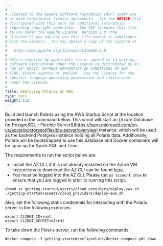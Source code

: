 ```yaml
---
#
# Licensed to the Apache Software Foundation (ASF) under one
# or more contributor license agreements.  See the NOTICE file
# distributed with this work for additional information
# regarding copyright ownership.  The ASF licenses this file
# to you under the Apache License, Version 2.0 (the
# "License"); you may not use this file except in compliance
# with the License.  You may obtain a copy of the License at
#
#   http://www.apache.org/licenses/LICENSE-2.0
#
# Unless required by applicable law or agreed to in writing,
# software distributed under the License is distributed on an
# "AS IS" BASIS, WITHOUT WARRANTIES OR CONDITIONS OF ANY
# KIND, either express or implied.  See the License for the
# specific language governing permissions and limitations
# under the License.
#
Title: Deploying Polaris on AWS
type: docs
weight: 112
---
```


Build and launch Polaris using the AWS Startup Script at the location provided in the command below. This script will start an [Azure Database for PostgreSQL - Flexible Server])(https://learn.microsoft.com/en-us/azure/postgresql/flexible-server/overview) instance, which will be used as the backend Postgres instance holding all Polaris data.
Additionally, Polaris will be bootstrapped to use this database and Docker containers will be spun up for Spark SQL and Trino.

The requirements to run the script below are:
* Install the AZ CLI, if it is not already installed on the Azure VM. Instructions to download the AZ CLI can be found [here](https://learn.microsoft.com/en-us/cli/azure/install-azure-cli).
* You must be logged into the AZ CLI. Please run `az account show` to ensure that you are logged in prior to running this script.

```shell
chmod +x getting-started/assets/cloud_providers/deploy-aws.sh
./getting-started/assets/cloud_providers/deploy-aws.sh
```

Also, set the following static credentials for interacting with the Polaris server in the following exercises: 

```shell
export CLIENT_ID=root
export CLIENT_SECRET=s3cr3t
```

To take down the Polaris server, run the following commands:

```shell
docker compose -f getting-started/eclipselink/docker-compose.yml down
```